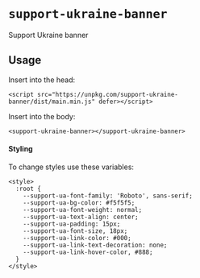 # `support-ukraine-banner`

Support Ukraine banner

## Usage

Insert into the head:
```
<script src="https://unpkg.com/support-ukraine-banner/dist/main.min.js" defer></script>
```
Insert into the body:
```
<support-ukraine-banner></support-ukraine-banner>
```
#### Styling
To change styles use these variables:
```
<style>
  :root {
    --support-ua-font-family: 'Roboto', sans-serif;
    --support-ua-bg-color: #f5f5f5;
    --support-ua-font-weight: normal;
    --support-ua-text-align: center;
    --support-ua-padding: 15px;
    --support-ua-font-size, 18px;
    --support-ua-link-color: #000;
    --support-ua-link-text-decoration: none;
    --support-ua-link-hover-color, #888;
  }
</style>
```
